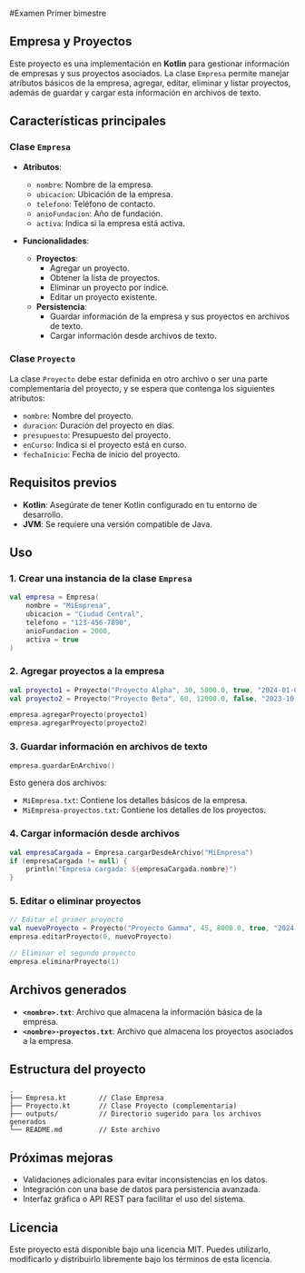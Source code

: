 #Examen Primer bimestre
## Empresa y Proyectos

Este proyecto es una implementación en **Kotlin** para gestionar información de empresas y sus proyectos asociados. La clase `Empresa` permite manejar atributos básicos de la empresa, agregar, editar, eliminar y listar proyectos, además de guardar y cargar esta información en archivos de texto.

## Características principales

### Clase `Empresa`

- **Atributos**:
  - `nombre`: Nombre de la empresa.
  - `ubicacion`: Ubicación de la empresa.
  - `telefono`: Teléfono de contacto.
  - `anioFundacion`: Año de fundación.
  - `activa`: Indica si la empresa está activa.

- **Funcionalidades**:
  - **Proyectos**:
    - Agregar un proyecto.
    - Obtener la lista de proyectos.
    - Eliminar un proyecto por índice.
    - Editar un proyecto existente.
  - **Persistencia**:
    - Guardar información de la empresa y sus proyectos en archivos de texto.
    - Cargar información desde archivos de texto.

### Clase `Proyecto`
La clase `Proyecto` debe estar definida en otro archivo o ser una parte complementaria del proyecto, y se espera que contenga los siguientes atributos:
- `nombre`: Nombre del proyecto.
- `duracion`: Duración del proyecto en días.
- `presupuesto`: Presupuesto del proyecto.
- `enCurso`: Indica si el proyecto está en curso.
- `fechaInicio`: Fecha de inicio del proyecto.

## Requisitos previos

- **Kotlin**: Asegúrate de tener Kotlin configurado en tu entorno de desarrollo.
- **JVM**: Se requiere una versión compatible de Java.

## Uso

### 1. Crear una instancia de la clase `Empresa`
```kotlin
val empresa = Empresa(
    nombre = "MiEmpresa",
    ubicacion = "Ciudad Central",
    telefono = "123-456-7890",
    anioFundacion = 2000,
    activa = true
)
```

### 2. Agregar proyectos a la empresa
```kotlin
val proyecto1 = Proyecto("Proyecto Alpha", 30, 5000.0, true, "2024-01-01")
val proyecto2 = Proyecto("Proyecto Beta", 60, 12000.0, false, "2023-10-15")

empresa.agregarProyecto(proyecto1)
empresa.agregarProyecto(proyecto2)
```

### 3. Guardar información en archivos de texto
```kotlin
empresa.guardarEnArchivo()
```
Esto genera dos archivos:
- `MiEmpresa.txt`: Contiene los detalles básicos de la empresa.
- `MiEmpresa-proyectos.txt`: Contiene los detalles de los proyectos.

### 4. Cargar información desde archivos
```kotlin
val empresaCargada = Empresa.cargarDesdeArchivo("MiEmpresa")
if (empresaCargada != null) {
    println("Empresa cargada: ${empresaCargada.nombre}")
}
```

### 5. Editar o eliminar proyectos
```kotlin
// Editar el primer proyecto
val nuevoProyecto = Proyecto("Proyecto Gamma", 45, 8000.0, true, "2024-02-01")
empresa.editarProyecto(0, nuevoProyecto)

// Eliminar el segundo proyecto
empresa.eliminarProyecto(1)
```

## Archivos generados

- **`<nombre>.txt`**: Archivo que almacena la información básica de la empresa.
- **`<nombre>-proyectos.txt`**: Archivo que almacena los proyectos asociados a la empresa.

## Estructura del proyecto

```
.
├── Empresa.kt        // Clase Empresa
├── Proyecto.kt       // Clase Proyecto (complementaria)
├── outputs/          // Directorio sugerido para los archivos generados
└── README.md         // Este archivo
```

## Próximas mejoras
- Validaciones adicionales para evitar inconsistencias en los datos.
- Integración con una base de datos para persistencia avanzada.
- Interfaz gráfica o API REST para facilitar el uso del sistema.

## Licencia
Este proyecto está disponible bajo una licencia MIT. Puedes utilizarlo, modificarlo y distribuirlo libremente bajo los términos de esta licencia.


